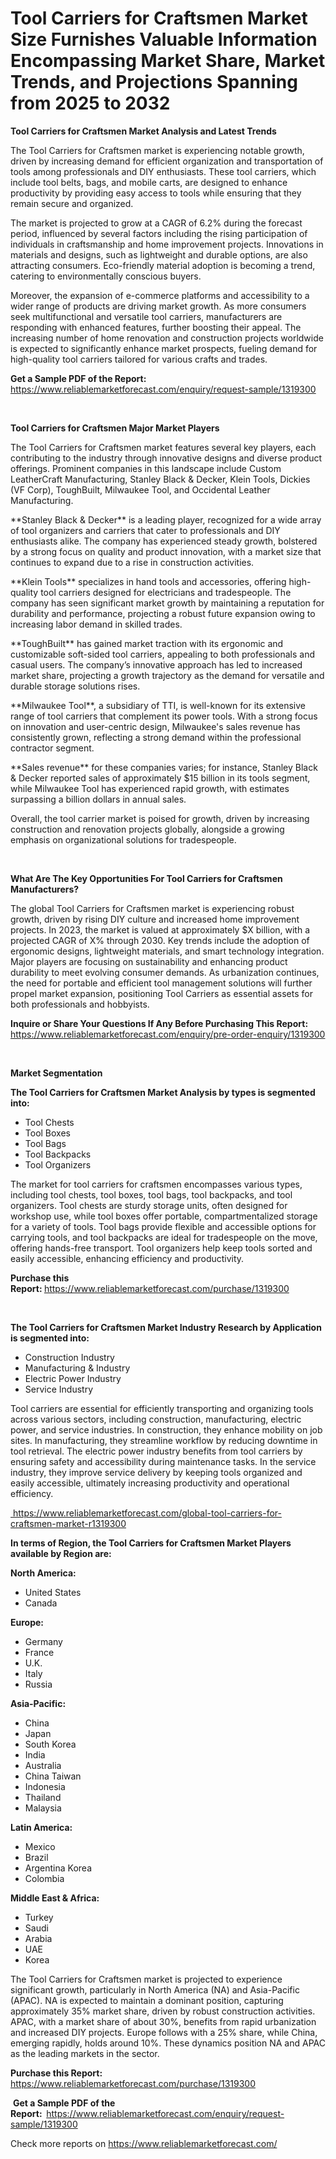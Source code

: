 <p><h1>Tool Carriers for Craftsmen Market Size Furnishes Valuable Information Encompassing Market Share, Market Trends, and Projections Spanning from 2025 to 2032</h1></p><p><strong>Tool Carriers for Craftsmen Market Analysis and Latest Trends</strong></p>
<p><p>The Tool Carriers for Craftsmen market is experiencing notable growth, driven by increasing demand for efficient organization and transportation of tools among professionals and DIY enthusiasts. These tool carriers, which include tool belts, bags, and mobile carts, are designed to enhance productivity by providing easy access to tools while ensuring that they remain secure and organized.</p><p>The market is projected to grow at a CAGR of 6.2% during the forecast period, influenced by several factors including the rising participation of individuals in craftsmanship and home improvement projects. Innovations in materials and designs, such as lightweight and durable options, are also attracting consumers. Eco-friendly material adoption is becoming a trend, catering to environmentally conscious buyers.</p><p>Moreover, the expansion of e-commerce platforms and accessibility to a wider range of products are driving market growth. As more consumers seek multifunctional and versatile tool carriers, manufacturers are responding with enhanced features, further boosting their appeal. The increasing number of home renovation and construction projects worldwide is expected to significantly enhance market prospects, fueling demand for high-quality tool carriers tailored for various crafts and trades.</p></p>
<p><strong>Get a Sample PDF of the Report:&nbsp;</strong> <a href="https://www.reliablemarketforecast.com/enquiry/request-sample/1319300?utm_campaign=3081&utm_medium=2&utm_source=Github&utm_content=ia&utm_term=29032025&utm_id=tool-carriers-for-craftsmen">https://www.reliablemarketforecast.com/enquiry/request-sample/1319300</a></p>
<p>&nbsp;</p>
<p><strong>Tool Carriers for Craftsmen Major Market Players</strong></p>
<p><p>The Tool Carriers for Craftsmen market features several key players, each contributing to the industry through innovative designs and diverse product offerings. Prominent companies in this landscape include Custom LeatherCraft Manufacturing, Stanley Black & Decker, Klein Tools, Dickies (VF Corp), ToughBuilt, Milwaukee Tool, and Occidental Leather Manufacturing.</p><p>**Stanley Black & Decker** is a leading player, recognized for a wide array of tool organizers and carriers that cater to professionals and DIY enthusiasts alike. The company has experienced steady growth, bolstered by a strong focus on quality and product innovation, with a market size that continues to expand due to a rise in construction activities.</p><p>**Klein Tools** specializes in hand tools and accessories, offering high-quality tool carriers designed for electricians and tradespeople. The company has seen significant market growth by maintaining a reputation for durability and performance, projecting a robust future expansion owing to increasing labor demand in skilled trades.</p><p>**ToughBuilt** has gained market traction with its ergonomic and customizable soft-sided tool carriers, appealing to both professionals and casual users. The company’s innovative approach has led to increased market share, projecting a growth trajectory as the demand for versatile and durable storage solutions rises.</p><p>**Milwaukee Tool**, a subsidiary of TTI, is well-known for its extensive range of tool carriers that complement its power tools. With a strong focus on innovation and user-centric design, Milwaukee's sales revenue has consistently grown, reflecting a strong demand within the professional contractor segment.</p><p>**Sales revenue** for these companies varies; for instance, Stanley Black & Decker reported sales of approximately $15 billion in its tools segment, while Milwaukee Tool has experienced rapid growth, with estimates surpassing a billion dollars in annual sales.</p><p>Overall, the tool carrier market is poised for growth, driven by increasing construction and renovation projects globally, alongside a growing emphasis on organizational solutions for tradespeople.</p></p>
<p>&nbsp;</p>
<p><strong>What Are The Key Opportunities For Tool Carriers for Craftsmen Manufacturers?</strong></p>
<p><p>The global Tool Carriers for Craftsmen market is experiencing robust growth, driven by rising DIY culture and increased home improvement projects. In 2023, the market is valued at approximately $X billion, with a projected CAGR of X% through 2030. Key trends include the adoption of ergonomic designs, lightweight materials, and smart technology integration. Major players are focusing on sustainability and enhancing product durability to meet evolving consumer demands. As urbanization continues, the need for portable and efficient tool management solutions will further propel market expansion, positioning Tool Carriers as essential assets for both professionals and hobbyists.</p></p>
<p><strong>Inquire or Share Your Questions If Any Before Purchasing This Report:</strong> <a href="https://www.reliablemarketforecast.com/enquiry/pre-order-enquiry/1319300?utm_campaign=3081&utm_medium=2&utm_source=Github&utm_content=ia&utm_term=29032025&utm_id=tool-carriers-for-craftsmen">https://www.reliablemarketforecast.com/enquiry/pre-order-enquiry/1319300</a></p>
<p>&nbsp;</p>
<p><strong>Market Segmentation</strong></p>
<p><strong>The Tool Carriers for Craftsmen Market Analysis by types is segmented into:</strong></p>
<p><ul><li>Tool Chests</li><li>Tool Boxes</li><li>Tool Bags</li><li>Tool Backpacks</li><li>Tool Organizers</li></ul></p>
<p><p>The market for tool carriers for craftsmen encompasses various types, including tool chests, tool boxes, tool bags, tool backpacks, and tool organizers. Tool chests are sturdy storage units, often designed for workshop use, while tool boxes offer portable, compartmentalized storage for a variety of tools. Tool bags provide flexible and accessible options for carrying tools, and tool backpacks are ideal for tradespeople on the move, offering hands-free transport. Tool organizers help keep tools sorted and easily accessible, enhancing efficiency and productivity.</p></p>
<p><strong>Purchase this Report:&nbsp;</strong><a href="https://www.reliablemarketforecast.com/purchase/1319300?utm_campaign=3081&utm_medium=2&utm_source=Github&utm_content=ia&utm_term=29032025&utm_id=tool-carriers-for-craftsmen">https://www.reliablemarketforecast.com/purchase/1319300</a></p>
<p>&nbsp;</p>
<p><strong>The Tool Carriers for Craftsmen Market Industry Research by Application is segmented into:</strong></p>
<p><ul><li>Construction Industry</li><li>Manufacturing & Industry</li><li>Electric Power Industry</li><li>Service Industry</li></ul></p>
<p><p>Tool carriers are essential for efficiently transporting and organizing tools across various sectors, including construction, manufacturing, electric power, and service industries. In construction, they enhance mobility on job sites. In manufacturing, they streamline workflow by reducing downtime in tool retrieval. The electric power industry benefits from tool carriers by ensuring safety and accessibility during maintenance tasks. In the service industry, they improve service delivery by keeping tools organized and easily accessible, ultimately increasing productivity and operational efficiency.</p></p>
<p><a href="https://www.reliablemarketforecast.com/global-tool-carriers-for-craftsmen-market-r1319300?utm_campaign=3081&utm_medium=2&utm_source=Github&utm_content=ia&utm_term=29032025&utm_id=tool-carriers-for-craftsmen">&nbsp;https://www.reliablemarketforecast.com/global-tool-carriers-for-craftsmen-market-r1319300</a></p>
<p><strong>In terms of Region, the Tool Carriers for Craftsmen Market Players available by Region are:</strong></p>
<p>
    <p> <strong> North America: </strong>
        <ul>
            <li>United States</li>
            <li>Canada</li>
        </ul>
        </p> 
    <p> <strong> Europe: </strong>
        <ul>
            <li>Germany</li>
            <li>France</li>
            <li>U.K.</li>
            <li>Italy</li>
            <li>Russia</li>
        </ul>
        </p> 
    <p> <strong> Asia-Pacific: </strong>
        <ul>
            <li>China</li>
            <li>Japan</li>
            <li>South Korea</li>
            <li>India</li>
            <li>Australia</li>
            <li>China Taiwan</li>
            <li>Indonesia</li>
            <li>Thailand</li>
            <li>Malaysia</li>
        </ul>
        </p> 
    <p> <strong> Latin America: </strong>
        <ul>
            <li>Mexico</li>
            <li>Brazil</li>
            <li>Argentina Korea</li>
            <li>Colombia</li>
        </ul>
        </p> 
    <p> <strong> Middle East & Africa: </strong>
        <ul>
            <li>Turkey</li>
            <li>Saudi</li>
            <li>Arabia</li>
            <li>UAE</li>
            <li>Korea</li>
        </ul>
    </p>
    </p>
<p><p>The Tool Carriers for Craftsmen market is projected to experience significant growth, particularly in North America (NA) and Asia-Pacific (APAC). NA is expected to maintain a dominant position, capturing approximately 35% market share, driven by robust construction activities. APAC, with a market share of about 30%, benefits from rapid urbanization and increased DIY projects. Europe follows with a 25% share, while China, emerging rapidly, holds around 10%. These dynamics position NA and APAC as the leading markets in the sector.</p></p>
<p><strong>Purchase this Report: </strong><a href="https://www.reliablemarketforecast.com/purchase/1319300?utm_campaign=3081&utm_medium=2&utm_source=Github&utm_content=ia&utm_term=29032025&utm_id=tool-carriers-for-craftsmen">https://www.reliablemarketforecast.com/purchase/1319300</a></p>
<p>&nbsp;<strong>Get a Sample PDF of the Report:&nbsp;&nbsp;</strong><a href="https://www.reliablemarketforecast.com/enquiry/request-sample/1319300?utm_campaign=3081&utm_medium=2&utm_source=Github&utm_content=ia&utm_term=29032025&utm_id=tool-carriers-for-craftsmen">https://www.reliablemarketforecast.com/enquiry/request-sample/1319300</a></p>
<p><strong></strong></p>
<p>Check more reports on <a href="https://www.reliablemarketforecast.com/?utm_campaign=3081&utm_medium=2&utm_source=Github&utm_content=ia&utm_term=29032025&utm_id=tool-carriers-for-craftsmen">https://www.reliablemarketforecast.com/</a></p>